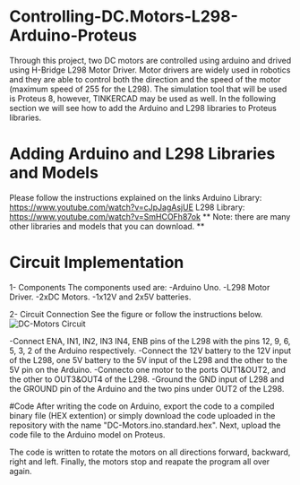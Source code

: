 # Controlling-DC.Motors-L298-Arduino-Proteus
Through this project, two DC motors are controlled using arduino and drived using H-Bridge L298 Motor Driver. Motor drivers are widely used in robotics and they are able to control both the direction and the speed of the motor (maximum speed of 255 for the L298). The simulation tool that will be used is Proteus 8, however, TINKERCAD may be used as well. In the following section we will see how to add the Arduino and L298 libraries to Proteus libraries.

# Adding Arduino and L298 Libraries and Models 
Please follow the instructions explained on the links
Arduino Library: https://www.youtube.com/watch?v=cJpJagAsjUE
L298 Library: https://www.youtube.com/watch?v=SmHCOFh87ok
** Note: there are many other libraries and models that you can download. **

# Circuit Implementation
1- Components
The components used are: 
-Arduino Uno.
-L298 Motor Driver.
-2xDC Motors.
-1x12V and 2x5V batteries.

2- Circuit Connection
See the figure or follow the instructions below.
![DC-Motors Circuit](https://user-images.githubusercontent.com/85955049/122925331-6688bd00-d36f-11eb-98a6-77cc3da85c1e.png)

-Connect ENA, IN1, IN2, IN3 IN4, ENB pins of the L298 with the pins 12, 9, 6, 5, 3, 2 of the Arduino respectively. 
-Connect the 12V battery to the 12V input of the L298, one 5V battery to the 5V input of the L298 and the other to the 5V pin on the Arduino. 
-Connecto one motor to the ports OUT1&OUT2, and the other to OUT3&OUT4 of the L298.
-Ground the GND input of L298 and the GROUND pin of the Arduino and the two pins under OUT2 of the L298.

#Code 
After writing the code on Arduino, export the code to a compiled binary file (HEX extention) or simply download the code uploaded in the repository with the name "DC-Motors.ino.standard.hex". Next, upload the code file to the Arduino model on Proteus.

The code is written to rotate the motors on all directions forward, backward, right and left. Finally, the motors stop and reapate the program all over again.
